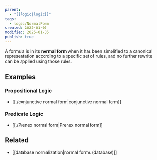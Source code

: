 ```yaml
---
parent:
  - "[[logic|logic]]"
tags:
  - logic/NormalForm
created: 2025-01-05
modified: 2025-01-05
publish: true
---
```

A formula is in its **normal form** when it has been simplified to a canonical representation according to a specific set of rules, and no further rewrite can be applied using those rules.

## Examples
### Propositional Logic
- [[./conjunctive normal form|conjunctive normal form]]

### Predicate Logic
- [[./Prenex normal form|Prenex normal form]]

## Related
- [[database normalization|normal forms (database)]]